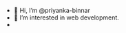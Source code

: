 - 👋 Hi, I’m @priyanka-binnar
- 👀 I’m interested in web development.
- 



<!---
priyanka-binnar/priyanka-binnar is a ✨ special ✨ repository because its `README.md` (this file) appears on your GitHub profile.
You can click the Preview link to take a look at your changes.
--->
